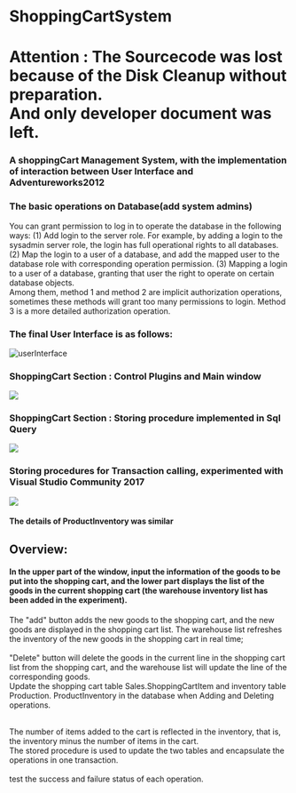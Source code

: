 # ShoppingCartSystem
# Attention : The Sourcecode was lost because of the Disk Cleanup without preparation.<br>And only developer document was left.
### A shoppingCart Management System, with the implementation of interaction between User Interface and Adventureworks2012

### The basic operations on Database(add system admins)
You can grant permission to log in to operate the database in the following ways:
(1) Add login to the server role. For example, by adding a login to the sysadmin server role, the login has full operational rights to all databases.
(2) Map the login to a user of a database, and add the mapped user to the database role with corresponding operation permission.
(3) Mapping a login to a user of a database, granting that user the right to operate on certain database objects.
<br>Among them, method 1 and method 2 are implicit authorization operations, sometimes these methods will grant too many permissions to login. Method 3 is a more detailed authorization operation.

### The final User Interface is as follows:
![userInterface](https://cl.ly/83b6d61af0b6/%255B50f6cb36104351a4de972db0649a0e2c%255D_Image%2525202020-01-16%252520at%2525201.21.06%252520AM.png)
### ShoppingCart Section : Control Plugins and Main window
![](https://cl.ly/884bf3f242e3/Image%2525202020-01-16%252520at%2525201.33.19%252520AM.png)
### ShoppingCart Section : Storing procedure implemented in Sql Query
![](https://cl.ly/7555d15f6cea/Image%2525202020-01-16%252520at%2525201.34.05%252520AM.png)
### Storing procedures for Transaction calling, experimented with Visual Studio Community 2017
![](https://cl.ly/84e354607730/Image%2525202020-01-16%252520at%2525201.39.35%252520AM.png)

#### The details of ProductInventory was similar

## Overview:
 #### In the upper part of the window, input the information of the goods to be put into the shopping cart, and the lower part displays the list of the goods in the current shopping cart (the warehouse inventory list has been added in the experiment). 
 
The "add" button adds the new goods to the shopping cart, and the new goods are displayed in the shopping cart list. The warehouse list refreshes the inventory of the new goods in the shopping cart in real time;
<br><br>"Delete" button will delete the goods in the current line in the shopping cart list from the shopping cart, and the warehouse list will update the line of the corresponding goods.
<br>Update the shopping cart table Sales.ShoppingCartItem and inventory table Production. ProductInventory in the database when Adding and Deleting operations.

<br>The number of items added to the cart is reflected in the inventory, that is, the inventory minus the number of items in the cart. <br>The stored procedure is used to update the two tables and encapsulate the operations in one transaction. <br><br> test the success and failure status of each operation.
